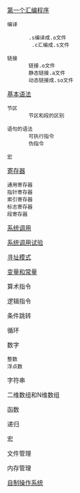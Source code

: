 [第一个汇编程序](./第一个汇编程序.md)
	
	编译
	
		​	.s编译成.o文件
			.c汇编成.s文件
	
	​链接
		​	链接.o文件
		​	静态链接.a文件
		​	动态链接成.so文件
		
[基本语法](./基本语法.md)
	
	​节区
		​	节区和段的区别
	
	​语句的语法
		​	可执行指令
		​	伪指令
	
	​宏
	
[寄存器](./寄存器.md)

	​通用寄存器
	​指针寄存器
	​索引寄存器
	​标志寄存器
	​段寄存器

[系统调用](https://www.tutorialspoint.com/assembly_programming/assembly_system_calls.htm)
	
   [系统调用试验](./系统调用试验.md)

[寻址模式](./寻址模式.md)

[变量和常量](./变量和常量.md)

算术指令

逻辑指令

条件跳转

循环

数字

	整数
	浮点数

字符串

二维数组和N维数组

函数

递归

宏

文件管理

内存管理

[自制操作系统](./自制操作系统.md)
